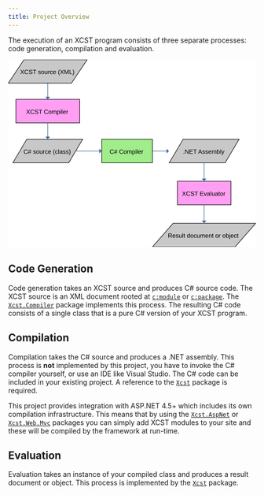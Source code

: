 ```yaml
---
title: Project Overview
---
```


The execution of an XCST program consists of three separate processes: code generation, compilation and evaluation.

![](xcst-flow.svg)

## Code Generation

Code generation takes an XCST source and produces C# source code. The XCST source is an XML document rooted at [`c:module`](../c/module.html) or [`c:package`](../c/package.html). The [`Xcst.Compiler`](installing.html#xcstcompiler-package) package implements this process. The resulting C# code consists of a single class that is a pure C# version of your XCST program.

## Compilation

Compilation takes the C# source and produces a .NET assembly. This process is **not** implemented by this project, you have to invoke the C# compiler yourself, or use an IDE like Visual Studio. The C# code can be included in your existing project. A reference to the [`Xcst`](installing.html#xcst-package) package is required.

This project provides integration with ASP.NET 4.5+ which includes its own compilation infrastructure. This means that by using the [`Xcst.AspNet`](installing.html) or [`Xcst.Web.Mvc`](installing.html) packages you can simply add XCST modules to your site and these will be compiled by the framework at run-time.

## Evaluation

Evaluation takes an instance of your compiled class and produces a result document or object. This process is implemented by the [`Xcst`](installing.html#xcst-package) package.
